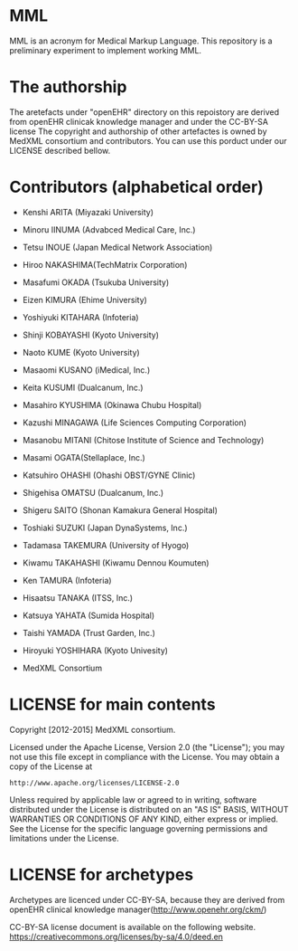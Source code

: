 MML
===

MML is an acronym for Medical Markup Language.
This repository is a preliminary experiment to
implement working MML.

The authorship
===

The aretefacts under "openEHR" directory on this repoistory
are derived from openEHR clinicak knowledge manager and under
the CC-BY-SA license
The copyright and authorship of other artefactes is owned by
MedXML consortium and contributors. You can use this porduct
under our LICENSE described bellow.

Contributors (alphabetical order)
===

* Kenshi ARITA (Miyazaki University)
* Minoru IINUMA (Advabced Medical Care, Inc.)
* Tetsu INOUE (Japan Medical Network Association)
* Hiroo NAKASHIMA(TechMatrix Corporation)
* Masafumi OKADA (Tsukuba University)
* Eizen KIMURA (Ehime University)
* Yoshiyuki KITAHARA (Infoteria)
* Shinji KOBAYASHI (Kyoto University)
* Naoto KUME (Kyoto University)
* Masaomi KUSANO (iMedical, Inc.)
* Keita KUSUMI (Dualcanum, Inc.)
* Masahiro KYUSHIMA (Okinawa Chubu Hospital)
* Kazushi MINAGAWA (Life Sciences Computing Corporation) 
* Masanobu MITANI (Chitose Institute of Science and Technology)
* Masami OGATA(Stellaplace, Inc.)
* Katsuhiro OHASHI (Ohashi OBST/GYNE Clinic)
* Shigehisa OMATSU (Dualcanum, Inc.)
* Shigeru SAITO (Shonan Kamakura General Hospital)
* Toshiaki SUZUKI (Japan DynaSystems, Inc.)
* Tadamasa TAKEMURA (University of Hyogo)
* Kiwamu TAKAHASHI (Kiwamu Dennou Koumuten)
* Ken TAMURA (Infoteria)
* Hisaatsu TANAKA (ITSS, Inc.)
* Katsuya YAHATA (Sumida Hospital)
* Taishi YAMADA (Trust Garden, Inc.)
* Hiroyuki YOSHIHARA (Kyoto Univesity)

* MedXML Consortium

LICENSE for main contents
===

Copyright [2012-2015] MedXML consortium.

Licensed under the Apache License, Version 2.0 (the "License");
you may not use this file except in compliance with the License.
You may obtain a copy of the License at

    http://www.apache.org/licenses/LICENSE-2.0

Unless required by applicable law or agreed to in writing, software
distributed under the License is distributed on an "AS IS" BASIS,
WITHOUT WARRANTIES OR CONDITIONS OF ANY KIND, either express or implied.
See the License for the specific language governing permissions and
limitations under the License.


LICENSE for archetypes
===

Archetypes are licenced under CC-BY-SA,
because they are derived from openEHR clinical knowledge
manager(http://www.openehr.org/ckm/)

CC-BY-SA license document is available on the following website.
https://creativecommons.org/licenses/by-sa/4.0/deed.en
